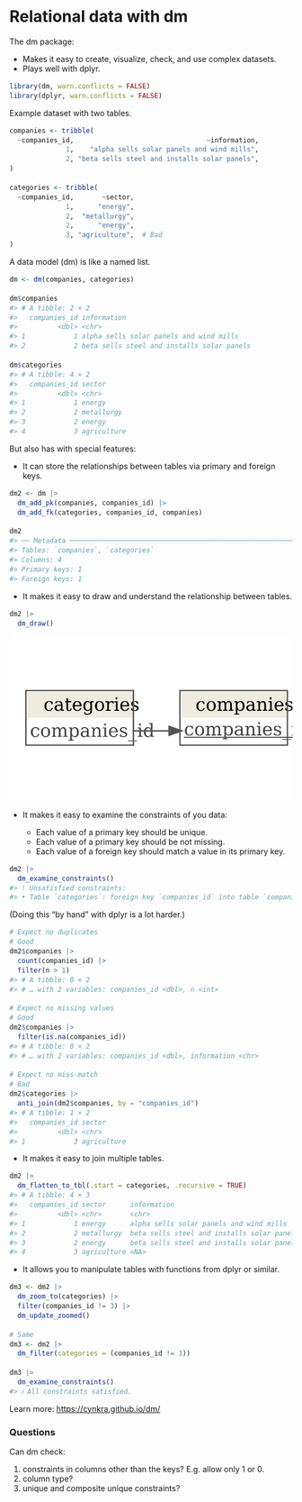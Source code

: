 
# Relational data with dm

The dm package:

-   Makes it easy to create, visualize, check, and use complex datasets.
-   Plays well with dplyr.

``` r
library(dm, warn.conflicts = FALSE)
library(dplyr, warn.conflicts = FALSE)
```

Example dataset with two tables.

``` r
companies <- tribble(
  ~companies_id,                                 ~information,
              1,    "alpha sells solar panels and wind mills",
              2, "beta sells steel and installs solar panels",
)

categories <- tribble(
  ~companies_id,       ~sector,
              1,      "energy",
              2,  "metallurgy",
              2,      "energy",
              3, "agriculture",  # Bad
)
```

A data model (dm) is like a named list.

``` r
dm <- dm(companies, categories)

dm$companies
#> # A tibble: 2 × 2
#>   companies_id information                               
#>          <dbl> <chr>                                     
#> 1            1 alpha sells solar panels and wind mills   
#> 2            2 beta sells steel and installs solar panels

dm$categories
#> # A tibble: 4 × 2
#>   companies_id sector     
#>          <dbl> <chr>      
#> 1            1 energy     
#> 2            2 metallurgy 
#> 3            2 energy     
#> 4            3 agriculture
```

But also has with special features:

-   It can store the relationships between tables via primary and
    foreign keys.

``` r
dm2 <- dm |>
  dm_add_pk(companies, companies_id) |>
  dm_add_fk(categories, companies_id, companies)

dm2
#> ── Metadata ────────────────────────────────────────────────────────────────────
#> Tables: `companies`, `categories`
#> Columns: 4
#> Primary keys: 1
#> Foreign keys: 1
```

-   It makes it easy to draw and understand the relationship between
    tables.

``` r
dm2 |>
  dm_draw()
```

![](README_files/figure-gfm/unnamed-chunk-6-1.png)<!-- -->

-   It makes it easy to examine the constraints of you data:

    -   Each value of a primary key should be unique.
    -   Each value of a primary key should be not missing.
    -   Each value of a foreign key should match a value in its primary
        key.

``` r
dm2 |>
  dm_examine_constraints()
#> ! Unsatisfied constraints:
#> • Table `categories`: foreign key `companies_id` into table `companies`: values of `categories$companies_id` not in `companies$companies_id`: 3 (1)
```

(Doing this “by hand” with dplyr is a lot harder.)

``` r
# Expect no duplicates
# Good
dm2$companies |>
  count(companies_id) |>
  filter(n > 1)
#> # A tibble: 0 × 2
#> # … with 2 variables: companies_id <dbl>, n <int>

# Expect no missing values
# Good
dm2$companies |>
  filter(is.na(companies_id))
#> # A tibble: 0 × 2
#> # … with 2 variables: companies_id <dbl>, information <chr>

# Expect no miss-match
# Bad
dm2$categories |>
  anti_join(dm2$companies, by = "companies_id")
#> # A tibble: 1 × 2
#>   companies_id sector     
#>          <dbl> <chr>      
#> 1            3 agriculture
```

-   It makes it easy to join multiple tables.

``` r
dm2 |>
  dm_flatten_to_tbl(.start = categories, .recursive = TRUE)
#> # A tibble: 4 × 3
#>   companies_id sector      information                               
#>          <dbl> <chr>       <chr>                                     
#> 1            1 energy      alpha sells solar panels and wind mills   
#> 2            2 metallurgy  beta sells steel and installs solar panels
#> 3            2 energy      beta sells steel and installs solar panels
#> 4            3 agriculture <NA>
```

-   It allows you to manipulate tables with functions from dplyr or
    similar.

``` r
dm3 <- dm2 |>
  dm_zoom_to(categories) |> 
  filter(companies_id != 3) |> 
  dm_update_zoomed()

# Same
dm3 <- dm2 |> 
  dm_filter(categories = (companies_id != 3))

dm3 |> 
  dm_examine_constraints()
#> ℹ All constraints satisfied.
```

Learn more: <https://cynkra.github.io/dm/>

### Questions

Can dm check:

1.  constraints in columns other than the keys? E.g. allow only 1 or 0.
2.  column type?
3.  unique and composite unique constraints?
